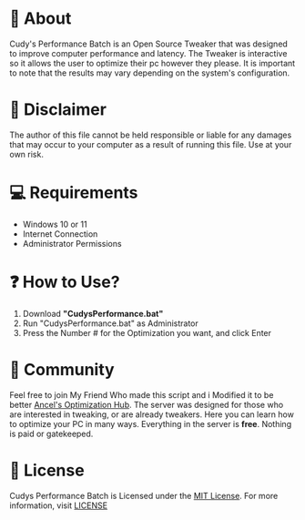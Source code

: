 # 👏 About
Cudy's Performance Batch is an Open Source Tweaker that was designed to improve computer performance and latency. The Tweaker is interactive so it allows the user to optimize their pc however they please. It is important to note that the results may vary depending on the system's configuration.

# 🚨 Disclaimer
The author of this file cannot be held responsible or liable for any damages that may occur to your computer as a result of running this file. Use at your own risk.

# 💻 Requirements
- Windows 10 or 11
- Internet Connection
- Administrator Permissions

# ❓ How to Use?
1. Download **"CudysPerformance.bat"**
2. Run "CudysPerformance.bat" as Administrator
3. Press the Number # for the Optimization you want, and click Enter

# 🤝 Community
Feel free to join My Friend Who made this script and i Modified it to be better [Ancel's Optimization Hub](https://discord.gg/ZhZ8eJZc42). The server was designed for those who are interested in tweaking, or are already tweakers. Here you can learn how to optimize your PC in many ways. Everything in the server is **free**. Nothing is paid or gatekeeped.

# 📜 License
 Cudys Performance Batch is Licensed under the [MIT License](https://opensource.org/licenses/MIT). For more information, visit [LICENSE](https://github.com/Cudys/Cudys-Performance-Batch/blob/main/LICENSE)
